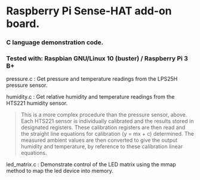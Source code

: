 # Raspberry Pi Sense-HAT add-on board.

### C language demonstration code.

### Tested with: Raspbian GNU/Linux 10 (buster) / Raspberry Pi 3 B+


pressure.c : Get pressure and temperature readings from the LPS25H pressure sensor.


humidity.c : Get relative humidity and temperature readings from the HTS221 humidity sensor.

> This is a more complex procedure than the pressure sensor, above. Each HTS221 sensor is
individually calibrated and the results stored in designated registers. These calibration
registers are then read and the straight line equations for calibration (y = mx + c) determined.
The measured ambient values are then converted to give the output humidity and temperature,
by reference to these calibration linear equations.


led_matrix.c : Demonstrate control of the LED matrix using the mmap method to map the led device into memory.
